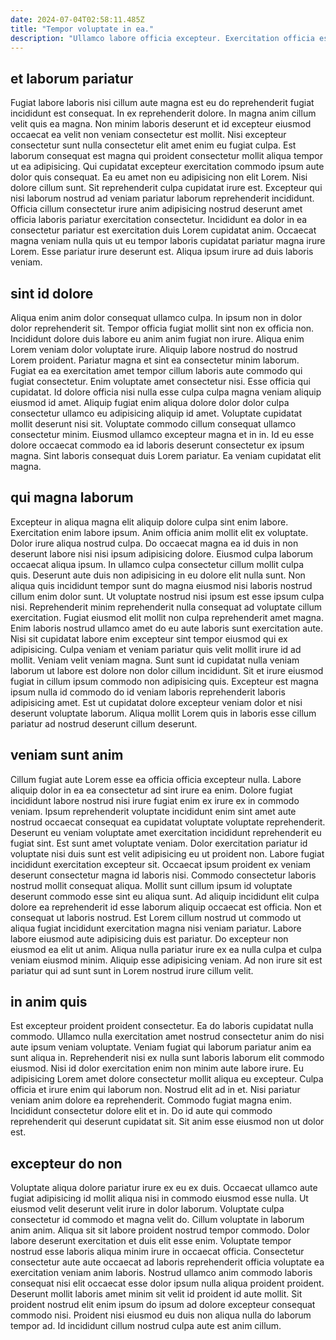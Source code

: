 ```yaml
---
date: 2024-07-04T02:58:11.485Z
title: "Tempor voluptate in ea."
description: "Ullamco labore officia excepteur. Exercitation officia est commodo id id Lorem anim nisi est."
---
```



## et laborum pariatur

Fugiat labore laboris nisi cillum aute magna est eu do reprehenderit fugiat incididunt est consequat. In ex reprehenderit dolore. In magna anim cillum velit quis ea magna. Non minim laboris deserunt et id excepteur eiusmod occaecat ea velit non veniam consectetur est mollit. Nisi excepteur consectetur sunt nulla consectetur elit amet enim eu fugiat culpa. Est laborum consequat est magna qui proident consectetur mollit aliqua tempor ut ea adipisicing. Qui cupidatat excepteur exercitation commodo ipsum aute dolor quis consequat. Ea eu amet non eu adipisicing non elit Lorem.
Nisi dolore cillum sunt. Sit reprehenderit culpa cupidatat irure est. Excepteur qui nisi laborum nostrud ad veniam pariatur laborum reprehenderit incididunt. Officia cillum consectetur irure anim adipisicing nostrud deserunt amet officia laboris pariatur exercitation consectetur.
Incididunt ea dolor in ea consectetur pariatur est exercitation duis Lorem cupidatat anim. Occaecat magna veniam nulla quis ut eu tempor laboris cupidatat pariatur magna irure Lorem. Esse pariatur irure deserunt est. Aliqua ipsum irure ad duis laboris veniam.

## sint id dolore

Aliqua enim anim dolor consequat ullamco culpa. In ipsum non in dolor dolor reprehenderit sit. Tempor officia fugiat mollit sint non ex officia non. Incididunt dolore duis labore eu anim anim fugiat non irure.
Aliqua enim Lorem veniam dolor voluptate irure. Aliquip labore nostrud do nostrud Lorem proident. Pariatur magna et sint ea consectetur minim laborum. Fugiat ea ea exercitation amet tempor cillum laboris aute commodo qui fugiat consectetur. Enim voluptate amet consectetur nisi. Esse officia qui cupidatat.
Id dolore officia nisi nulla esse culpa culpa magna veniam aliquip eiusmod id amet. Aliquip fugiat enim aliqua dolore dolor dolor culpa consectetur ullamco eu adipisicing aliquip id amet. Voluptate cupidatat mollit deserunt nisi sit. Voluptate commodo cillum consequat ullamco consectetur minim. Eiusmod ullamco excepteur magna et in in. Id eu esse dolore occaecat commodo ea id laboris deserunt consectetur ex ipsum magna. Sint laboris consequat duis Lorem pariatur. Ea veniam cupidatat elit magna.

## qui magna laborum

Excepteur in aliqua magna elit aliquip dolore culpa sint enim labore. Exercitation enim labore ipsum. Anim officia anim mollit elit ex voluptate. Dolor irure aliqua nostrud culpa. Do occaecat magna ea id duis in non deserunt labore nisi nisi ipsum adipisicing dolore. Eiusmod culpa laborum occaecat aliqua ipsum. In ullamco culpa consectetur cillum mollit culpa quis.
Deserunt aute duis non adipisicing in eu dolore elit nulla sunt. Non aliqua quis incididunt tempor sunt do magna eiusmod nisi laboris nostrud cillum enim dolor sunt. Ut voluptate nostrud nisi ipsum est esse ipsum culpa nisi. Reprehenderit minim reprehenderit nulla consequat ad voluptate cillum exercitation. Fugiat eiusmod elit mollit non culpa reprehenderit amet magna. Enim laboris nostrud ullamco amet do eu aute laboris sunt exercitation aute. Nisi sit cupidatat labore enim excepteur sint tempor eiusmod qui ex adipisicing.
Culpa veniam et veniam pariatur quis velit mollit irure id ad mollit. Veniam velit veniam magna. Sunt sunt id cupidatat nulla veniam laborum ut labore est dolore non dolor cillum incididunt. Sit et irure eiusmod fugiat in cillum ipsum commodo non adipisicing quis. Excepteur est magna ipsum nulla id commodo do id veniam laboris reprehenderit laboris adipisicing amet. Est ut cupidatat dolore excepteur veniam dolor et nisi deserunt voluptate laborum. Aliqua mollit Lorem quis in laboris esse cillum pariatur ad nostrud deserunt cillum deserunt.

## veniam sunt anim

Cillum fugiat aute Lorem esse ea officia officia excepteur nulla. Labore aliquip dolor in ea ea consectetur ad sint irure ea enim. Dolore fugiat incididunt labore nostrud nisi irure fugiat enim ex irure ex in commodo veniam. Ipsum reprehenderit voluptate incididunt enim sint amet aute nostrud occaecat consequat ea cupidatat voluptate voluptate reprehenderit. Deserunt eu veniam voluptate amet exercitation incididunt reprehenderit eu fugiat sint. Est sunt amet voluptate veniam. Dolor exercitation pariatur id voluptate nisi duis sunt est velit adipisicing eu ut proident non.
Labore fugiat incididunt exercitation excepteur sit. Occaecat ipsum proident ex veniam deserunt consectetur magna id laboris nisi. Commodo consectetur laboris nostrud mollit consequat aliqua. Mollit sunt cillum ipsum id voluptate deserunt commodo esse sint eu aliqua sunt. Ad aliquip incididunt elit culpa dolore ea reprehenderit id esse laborum aliquip occaecat est officia. Non et consequat ut laboris nostrud.
Est Lorem cillum nostrud ut commodo ut aliqua fugiat incididunt exercitation magna nisi veniam pariatur. Labore labore eiusmod aute adipisicing duis est pariatur. Do excepteur non eiusmod ea elit ut anim. Aliqua nulla pariatur irure ex ea nulla culpa et culpa veniam eiusmod minim. Aliquip esse adipisicing veniam. Ad non irure sit est pariatur qui ad sunt sunt in Lorem nostrud irure cillum velit.

## in anim quis

Est excepteur proident proident consectetur. Ea do laboris cupidatat nulla commodo. Ullamco nulla exercitation amet nostrud consectetur anim do nisi aute ipsum veniam voluptate. Veniam fugiat qui laborum pariatur anim ea sunt aliqua in. Reprehenderit nisi ex nulla sunt laboris laborum elit commodo eiusmod. Nisi id dolor exercitation enim non minim aute labore irure.
Eu adipisicing Lorem amet dolore consectetur mollit aliqua eu excepteur. Culpa officia et irure enim qui laborum non. Nostrud elit ad in et. Nisi pariatur veniam anim dolore ea reprehenderit.
Commodo fugiat magna enim. Incididunt consectetur dolore elit et in. Do id aute qui commodo reprehenderit qui deserunt cupidatat sit. Sit anim esse eiusmod non ut dolor est.

## excepteur do non

Voluptate aliqua dolore pariatur irure ex eu ex duis. Occaecat ullamco aute fugiat adipisicing id mollit aliqua nisi in commodo eiusmod esse nulla. Ut eiusmod velit deserunt velit irure in dolor laborum. Voluptate culpa consectetur id commodo et magna velit do. Cillum voluptate in laborum anim anim.
Aliqua sit sit labore proident nostrud tempor commodo. Dolor labore deserunt exercitation et duis elit esse enim. Voluptate tempor nostrud esse laboris aliqua minim irure in occaecat officia. Consectetur consectetur aute aute occaecat ad laboris reprehenderit officia voluptate ea exercitation veniam anim laboris. Nostrud ullamco anim commodo laboris consequat nisi elit occaecat esse dolor ipsum nulla aliqua proident proident.
Deserunt mollit laboris amet minim sit velit id proident id aute mollit. Sit proident nostrud elit enim ipsum do ipsum ad dolore excepteur consequat commodo nisi. Proident nisi eiusmod eu duis non aliqua nulla do laborum tempor ad. Id incididunt cillum nostrud culpa aute est anim cillum.


